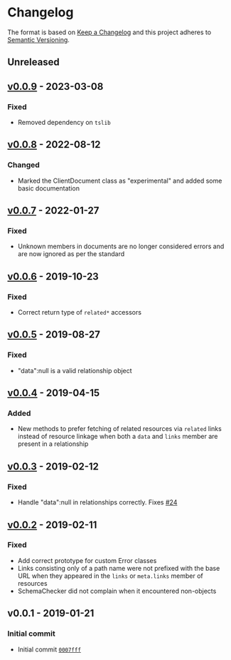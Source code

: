 # Changelog

The format is based on [Keep a Changelog](http://keepachangelog.com/en/1.0.0/)
and this project adheres to [Semantic Versioning](http://semver.org/spec/v2.0.0.html).

## Unreleased

## [v0.0.9](https://github.com/muellerbbm-vas/grivet/compare/v0.0.8...v0.0.9) - 2023-03-08

### Fixed

- Removed dependency on `tslib`

## [v0.0.8](https://github.com/muellerbbm-vas/grivet/compare/v0.0.7...v0.0.8) - 2022-08-12

### Changed

- Marked the ClientDocument class as "experimental" and added some basic documentation

## [v0.0.7](https://github.com/muellerbbm-vas/grivet/compare/v0.0.6...v0.0.7) - 2022-01-27

### Fixed

- Unknown members in documents are no longer considered errors and are now ignored as per the standard

## [v0.0.6](https://github.com/muellerbbm-vas/grivet/compare/v0.0.5...v0.0.6) - 2019-10-23

### Fixed

- Correct return type of `related*` accessors

## [v0.0.5](https://github.com/muellerbbm-vas/grivet/compare/v0.0.4...v0.0.5) - 2019-08-27

### Fixed

- "data":null is a valid relationship object

## [v0.0.4](https://github.com/muellerbbm-vas/grivet/compare/v0.0.3...v0.0.4) - 2019-04-15

### Added

- New methods to prefer fetching of related resources via `related` links instead of resource linkage when both a `data` and `links` member are present in a relationship

## [v0.0.3](https://github.com/muellerbbm-vas/grivet/compare/v0.0.2...v0.0.3) - 2019-02-12

### Fixed

- Handle "data":null in relationships correctly. Fixes [#24](https://github.com/muellerbbm-vas/grivet/issues/24)

## [v0.0.2](https://github.com/muellerbbm-vas/grivet/compare/v0.0.1...v0.0.2) - 2019-02-11

### Fixed

- Add correct prototype for custom Error classes
- Links consisting only of a path name were not prefixed with the base URL when they appeared in the `links` or `meta.links` member of resources
- SchemaChecker did not complain when it encountered non-objects

## v0.0.1 - 2019-01-21

### Initial commit

- Initial commit [`0007fff`](https://github.com/muellerbbm-vas/grivet/commit/0007fff0150f51842ed88d15346865df03fddf27)
